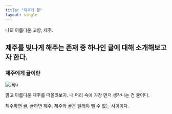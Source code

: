 ```yaml
---
title: "제주와 귤"
layout: single 
---
```

나의 아름다운 고향, 제주.

제주를 빛나게 해주는 존재 중 하나인 귤에 대해 소개해보고자 한다. 
--- 
###  제주에게 귤이란
![jeju](https://cwcontent.asiae.co.kr/asiaresize/215/2020120913332056000_1607488400.jpg)

맑고 아름다운 제주를 떠올려보자. 내 머리 속에 가장 먼저 생각나는 건 귤이다. 

제주하면 귤, 귤하면 제주. 제주와 귤은 뗄래야 뗄 수 없는 사이이다. 
